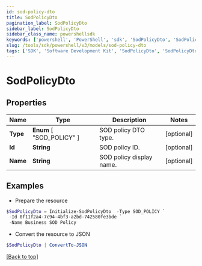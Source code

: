 ```yaml
---
id: sod-policy-dto
title: SodPolicyDto
pagination_label: SodPolicyDto
sidebar_label: SodPolicyDto
sidebar_class_name: powershellsdk
keywords: ['powershell', 'PowerShell', 'sdk', 'SodPolicyDto', 'SodPolicyDto']
slug: /tools/sdk/powershell/v3/models/sod-policy-dto
tags: ['SDK', 'Software Development Kit', 'SodPolicyDto', 'SodPolicyDto']
---
```


# SodPolicyDto

## Properties

| Name     | Type                      | Description              | Notes      |
| -------- | ------------------------- | ------------------------ | ---------- |
| **Type** | **Enum** [ "SOD_POLICY" ] | SOD policy DTO type.     | [optional] |
| **Id**   | **String**                | SOD policy ID.           | [optional] |
| **Name** | **String**                | SOD policy display name. | [optional] |

## Examples

- Prepare the resource

```powershell
$SodPolicyDto = Initialize-SodPolicyDto  -Type SOD_POLICY `
 -Id 0f11f2a4-7c94-4bf3-a2bd-742580fe3bde `
 -Name Business SOD Policy
```

- Convert the resource to JSON

```powershell
$SodPolicyDto | ConvertTo-JSON
```

[[Back to top]](#)
